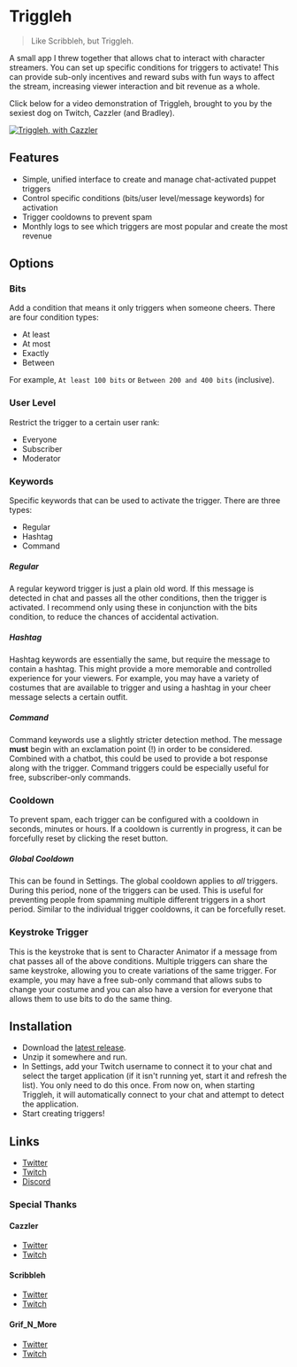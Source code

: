 # Triggleh

> Like Scribbleh, but Triggleh.

A small app I threw together that allows chat to interact with character streamers. You can set up specific conditions for triggers to activate! This can provide sub-only incentives and reward subs with fun ways to affect the stream, increasing viewer interaction and bit revenue as a whole.

Click below for a video demonstration of Triggleh, brought to you by the sexiest dog on Twitch, Cazzler (and Bradley).

[![Triggleh, with Cazzler](https://i.imgur.com/gHT6zXo.png)](https://youtu.be/yH8rP_X3qog "Triggleh, with Cazzler")

## Features
* Simple, unified interface to create and manage chat-activated puppet triggers
* Control specific conditions (bits/user level/message keywords) for activation
* Trigger cooldowns to prevent spam
* Monthly logs to see which triggers are most popular and create the most revenue

## Options

### Bits
Add a condition that means it only triggers when someone cheers. There are four condition types:

* At least
* At most
* Exactly
* Between

For example, `At least 100 bits` or `Between 200 and 400 bits` (inclusive).

### User Level
Restrict the trigger to a certain user rank:

* Everyone
* Subscriber
* Moderator

### Keywords
Specific keywords that can be used to activate the trigger. There are three types:

* Regular
* Hashtag
* Command

##### Regular
A regular keyword trigger is just a plain old word. If this message is detected in chat and passes all the other conditions, then the trigger is activated. I recommend only using these in conjunction with the bits condition, to reduce the chances of accidental activation.

##### Hashtag
Hashtag keywords are essentially the same, but require the message to contain a hashtag. This might provide a more memorable and controlled experience for your viewers. For example, you may have a variety of costumes that are available to trigger and using a hashtag in your cheer message selects a certain outfit.

##### Command
Command keywords use a slightly stricter detection method. The message **must** begin with an exclamation point (!) in order to be considered. Combined with a chatbot, this could be used to provide a bot response along with the trigger. Command triggers could be especially useful for free, subscriber-only commands.

### Cooldown
To prevent spam, each trigger can be configured with a cooldown in seconds, minutes or hours. If a cooldown is currently in progress, it can be forcefully reset by clicking the reset button.

##### Global Cooldown
This can be found in Settings. The global cooldown applies to *all* triggers. During this period, none of the triggers can be used. This is useful for preventing people from spamming multiple different triggers in a short period. Similar to the individual trigger cooldowns, it can be forcefully reset.

### Keystroke Trigger
This is the keystroke that is sent to Character Animator if a message from chat passes all of the above conditions. Multiple triggers can share the same keystroke, allowing you to create variations of the same trigger. For example, you may have a free sub-only command that allows subs to change your costume and you can also have a version for everyone that allows them to use bits to do the same thing.

## Installation
* Download the [latest release](https://github.com/thefyrewire/triggleh/releases).
* Unzip it somewhere and run.
* In Settings, add your Twitch username to connect it to your chat and select the target application (if it isn't running yet, start it and refresh the list). You only need to do this once. From now on, when starting Triggleh, it will automatically connect to your chat and attempt to detect the application.
* Start creating triggers!

## Links
* [Twitter](https://twitter.com/MikeyHay)
* [Twitch](https://twitch.tv/thefyrewire)
* [Discord](https://discord.thefyrewire.com)

### Special Thanks

#### Cazzler
* [Twitter](https://twitter.com/mrcazzler)
* [Twitch](https://twitch.tv/cazzler)

#### Scribbleh
* [Twitter](https://twitter.com/scribbleh)
* [Twitch](https://twitch.tv/scribbleh)

#### Grif_N_More
* [Twitter](https://twitter.com/GrifNMore)
* [Twitch](https://twitch.tv/grif_n_more)